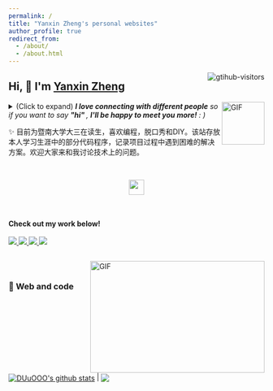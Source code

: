 ```yaml
---
permalink: /
title: "Yanxin Zheng's personal websites"
author_profile: true
redirect_from: 
  - /about/
  - /about.html
---
```

<a href="https://github.com/DUuOOO/">
    <img align="right" src="https://komarev.com/ghpvc/?username=DUuOOO&label=Visitors&color=red&style=flat&logo=github" alt="gtihub-visitors" />
</a>
 
## Hi, 👋  I'm <a href="https://DUuOOO.github.io">Yanxin Zheng</a>
 
<img align="right" alt="GIF" src="https://media.giphy.com/media/3NtY188QaxDdC/giphy.gif" width="84" title="Say HI"> <details><summary>(Click to expand) <em><b>I love connecting with different people</b> so if you want to <a img="/images/wechatScancode.jpg" >say <b>"hi" </b></a>, <b>I'll be happy to meet you more!</b> : )</em></summary>

<!--my introduction start-->
- ❤️ I like eating 🥥, raising 🐕‍🦺, playing 🏓, sleeping in 🛌 and 📺 [ACGN]
- 💬 Be free to ask me about anything [1637810435@qq.com].

 </details>
  
  ✨ 目前为暨南大学大三在读生，喜欢编程，脱口秀和DIY。该站存放本人学习生涯中的部分代码程序，记录项目过程中遇到困难的解决方案。欢迎大家来和我讨论技术上的问题。
 
 
<!--my introduction end -->
 
<br>

 
<p align="center">

  <a href="https://blog.csdn.net/duduoott" target="_blank" alt="CSDN" title="CSDN">
    <img src="https://img.icons8.com/material/48/000000/csdn.png" width="30px"/>
  </a>
    
  <br><br>
  <strong>Check out my work below!</strong>
  <br><br>
  <a href="https://github.com/DUuOOO">
    <img src="https://badges.strrl.dev/years/DUuOOO?style=flat-square&color=black&logo=github">
  </a>
  <a href="https://github.com/DUuOOO?tab=repositories">
    <img src="https://badges.strrl.dev/repos/DUuOOO?style=flat-square&color=black&logo=github">
  </a>
  <a href="https://gist.github.com/DUuOOO">
    <img src="https://badges.strrl.dev/gists/DUuOOO?style=flat-square&color=black&logo=github">
  </a>
  <a href="https://github.com/DUuOOO">
    <img src="https://badges.strrl.dev/commits/monthly/DUuOOO?style=flat-square&color=black&logo=github">
  </a>
</p>
 
<h2></h2>
 
<img align="right" alt="GIF" src="OctoCharmve/code.gif" width="343" height="220" title="Do what you haven't done!"> &nbsp;&nbsp;&nbsp;&nbsp;


 
### 🧠 Web and code


<a href=""><img align="center" src="https://github-readme-stats.vercel.app/api?username=DUuOOO&layout=compact&theme=buefy&hide_border=true" alt="DUuOOO's github stats" /></a> | <a href="https://github.com/DUuOOO/github-readme-stats"><img align="center" src="https://github-readme-stats.vercel.app/api/top-langs/?username=DUuOOO&layout=compact&theme=buefy&hide_border=true" /></a> 


<br />
<br />
